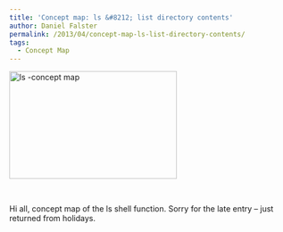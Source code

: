 ```yaml
---
title: 'Concept map: ls &#8212; list directory contents'
author: Daniel Falster
permalink: /2013/04/concept-map-ls-list-directory-contents/
tags:
  - Concept Map
---
```

[<img class="alignnone size-medium wp-image-2068" alt="ls -concept map" src="http://teaching.software-carpentry.org/wp-content/uploads/2013/04/ls-concept-map1-300x193.png" width="300" height="193" />][1]

&nbsp;

Hi all, concept map of the ls shell function. Sorry for the late entry &#8211; just returned from holidays.

&nbsp;

 [1]: http://teaching.software-carpentry.org/wp-content/uploads/2013/04/ls-concept-map1.png
